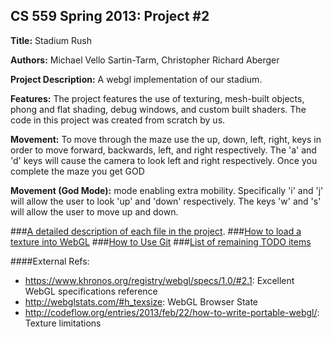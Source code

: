 ##  CS 559 Spring 2013: Project #2

**Title:** Stadium Rush

**Authors:** Michael Vello Sartin-Tarm, Christopher Richard Aberger

**Project Description:** A webgl implementation of our stadium.

**Features:** The project features the use of texturing, mesh-built objects, 
 phong and flat shading, debug windows, and custom built shaders.
 The code in this project was created from scratch by us.

**Movement:**  To move through the maze use the up, down, left, right, keys in
 order to move forward, backwards, left, and right respectively.
 The 'a' and 'd' keys will cause the camera to look left and 
 right respectively.  Once you complete the maze you get GOD 

**Movement (God Mode):**
 mode enabling extra mobility.  Specifically 'i' and 'j' will
 allow the user to look 'up' and 'down' respectively.  The keys
 'w' and 's' will allow the user to move up and down.

###[A detailed description of each file in the project](DESCRIPTION.md).
###[How to load a texture into WebGL](TEXTURE.md)
###[How to Use Git](GIT.md)
###[List of remaining TODO items](TODO.md)

####External Refs:
- https://www.khronos.org/registry/webgl/specs/1.0/#2.1: Excellent WebGL specifications reference
- http://webglstats.com/#h_texsize: WebGL Browser State
- http://codeflow.org/entries/2013/feb/22/how-to-write-portable-webgl/: Texture limitations
